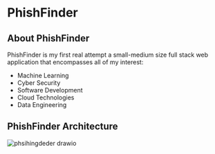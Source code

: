 # PhishFinder
## About PhishFinder
PhishFinder is my first real attempt a small-medium size full stack web application that encompasses all of my interest:
- Machine Learning
- Cyber Security
- Software Development
- Cloud Technologies
- Data Engineering

## PhishFinder Architecture
![phsihingdeder drawio](https://github.com/Levi-Hutchins/PhishFinder/assets/98019350/968e115d-c293-48f8-9bd3-c74abfa50b53)

